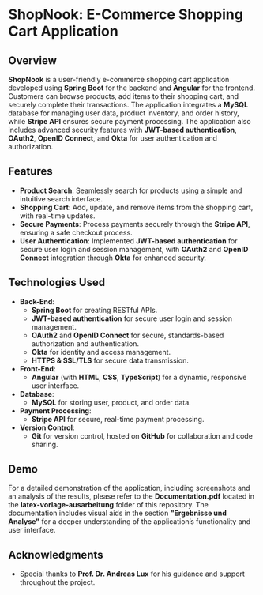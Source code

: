 # ShopNook: E-Commerce Shopping Cart Application

## Overview
**ShopNook** is a user-friendly e-commerce shopping cart application developed using **Spring Boot** for the backend and **Angular** for the frontend. Customers can browse products, add items to their shopping cart, and securely complete their transactions. The application integrates a **MySQL** database for managing user data, product inventory, and order history, while **Stripe API** ensures secure payment processing. The application also includes advanced security features with **JWT-based authentication**, **OAuth2**, **OpenID Connect**, and **Okta** for user authentication and authorization.

## Features
- **Product Search**: Seamlessly search for products using a simple and intuitive search interface.
- **Shopping Cart**: Add, update, and remove items from the shopping cart, with real-time updates.
- **Secure Payments**: Process payments securely through the **Stripe API**, ensuring a safe checkout process.
- **User Authentication**: Implemented **JWT-based authentication** for secure user login and session management, with **OAuth2** and **OpenID Connect** integration through **Okta** for enhanced security.
  
## Technologies Used
- **Back-End**:
  - **Spring Boot** for creating RESTful APIs.
  - **JWT-based authentication** for secure user login and session management.
  - **OAuth2** and **OpenID Connect** for secure, standards-based authorization and authentication.
  - **Okta** for identity and access management.
  - **HTTPS & SSL/TLS** for secure data transmission.
- **Front-End**:
  - **Angular** (with **HTML**, **CSS**, **TypeScript**) for a dynamic, responsive user interface.
- **Database**:
  - **MySQL** for storing user, product, and order data.
- **Payment Processing**:
  - **Stripe API** for secure, real-time payment processing.
- **Version Control**:
  - **Git** for version control, hosted on **GitHub** for collaboration and code sharing.

## Demo
For a detailed demonstration of the application, including screenshots and an analysis of the results, please refer to the **Documentation.pdf** located in the **latex-vorlage-ausarbeitung** folder of this repository. The documentation includes visual aids in the section **"Ergebnisse und Analyse"** for a deeper understanding of the application’s functionality and user interface.

## Acknowledgments
- Special thanks to **Prof. Dr. Andreas Lux** for his guidance and support throughout the project.
